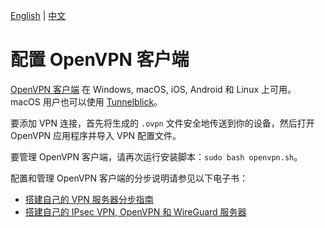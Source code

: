 [English](clients.md) | [中文](clients-zh.md)

# 配置 OpenVPN 客户端

[OpenVPN 客户端](https://openvpn.net/vpn-client/) 在 Windows, macOS, iOS, Android 和 Linux 上可用。macOS 用户也可以使用 [Tunnelblick](https://tunnelblick.net)。

要添加 VPN 连接，首先将生成的 `.ovpn` 文件安全地传送到你的设备，然后打开 OpenVPN 应用程序并导入 VPN 配置文件。

要管理 OpenVPN 客户端，请再次运行安装脚本：`sudo bash openvpn.sh`。

配置和管理 OpenVPN 客户端的分步说明请参见以下电子书：

* [搭建自己的 VPN 服务器分步指南](https://books2read.com/vpnguidezh)
* [搭建自己的 IPsec VPN, OpenVPN 和 WireGuard 服务器](https://books2read.com/vpnzh)
